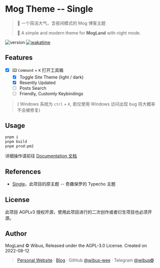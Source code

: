 # Mog Theme -- Single
> 🎈 一个简洁大气，含夜间模式的 Mog 博客主题
> 
> 🎈 A simple and modern theme for **MogLand** with night mode.

<img src="https://img.shields.io/github/package-json/v/nx-space/nx-theme-Single" referrerpolicy="no-referrer" alt="version"> <a href="https://wakatime.com/badge/user/5c293fcd-9bec-4609-946b-c06b5fbf192c/project/3cf5737d-d2b8-42e0-8cbf-134431f61882"><img src="https://wakatime.com/badge/user/5c293fcd-9bec-4609-946b-c06b5fbf192c/project/3cf5737d-d2b8-42e0-8cbf-134431f61882.svg" alt="wakatime"></a>

## Features

- [X] ⌨️ `Command` + `K` 打开工具箱
  - [X] Toggle Site Theme (light / dark)
  - [X] Resently Updated
  - [ ] Posts Search
  - [ ] Friendly, Customly Keybindings
  
>  ( Windows 系统为 `ctrl` + `K`, 若仅使用 Windows 访问出现 bug 将大概率不会被修复)

## Usage

```bash
pnpm i
pnpm build
pnpm prod:pm2
```

详细操作请前往 [Documentation 文档](https://mog.js.org)

## References

- [Single](https://paugram.com/essay/single-theme-and-single-dog.html)，此项目的原主题 -- 奇趣保罗的 Typecho 主题

## License

此项目 AGPLv3 授权开源，使用此项目进行的二次创作或者衍生项目也必须开源。

## Author

MogLand © Wibus, Released under the AGPL-3.0 License. Created on 2022-08-12

> [Personal Website](http://iucky.cn/) · [Blog](https://blog.iucky.cn/) · GitHub [@wibus-wee](https://github.com/wibus-wee/) · Telegram [@wibus✪](https://t.me/wibus_wee)
